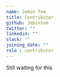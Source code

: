```yaml
---
name: Jebin Tom
title: Contributor
github: Jebintom
twitter: ""
linkedin: ""
slack: ""
joining_date: ""
role : contributor
---
```


Still waiting for this
